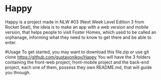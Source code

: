 # Happy
Happy is a project made in NLW #03 (Next Week Level Edition 3 from Rocket Seat), the ideia is to make an app with a web version and mobile version, that helps people to visit Foster Homes, which used to be called an orphanage, informing what they need to know to get there and be able to enter.

#Usage
To get started, you may want to download this file.zip or use git clone <https://github.com/gustavonikov/Happy>
You will have the 3 folders containing the front-web project, front-mobile project and the back-end project, each one
of them, possess they own README.md, that will guide you through.
